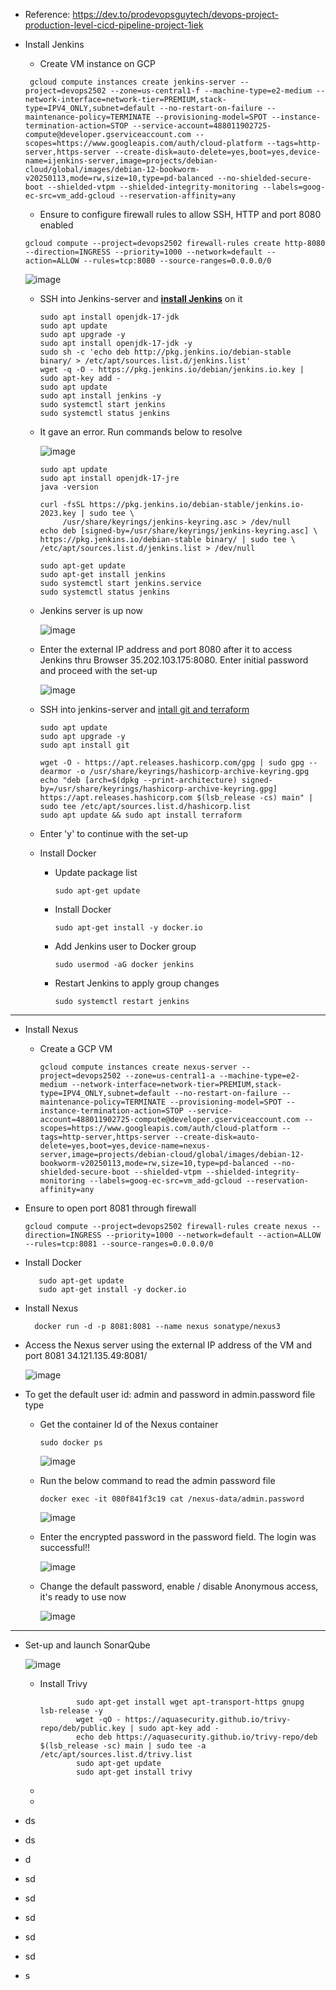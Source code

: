- Reference: https://dev.to/prodevopsguytech/devops-project-production-level-cicd-pipeline-project-1iek

- Install Jenkins
  - Create VM instance on GCP

   ```
    gcloud compute instances create jenkins-server --project=devops2502 --zone=us-central1-f --machine-type=e2-medium --network-interface=network-tier=PREMIUM,stack-type=IPV4_ONLY,subnet=default --no-restart-on-failure --maintenance-policy=TERMINATE --provisioning-model=SPOT --instance-termination-action=STOP --service-account=488011902725-compute@developer.gserviceaccount.com --scopes=https://www.googleapis.com/auth/cloud-platform --tags=http-server,https-server --create-disk=auto-delete=yes,boot=yes,device-name=ijenkins-server,image=projects/debian-cloud/global/images/debian-12-bookworm-v20250113,mode=rw,size=10,type=pd-balanced --no-shielded-secure-boot --shielded-vtpm --shielded-integrity-monitoring --labels=goog-ec-src=vm_add-gcloud --reservation-affinity=any
   ```

  
  - Ensure to configure firewall rules to allow SSH, HTTP and port 8080 enabled

   ```
   gcloud compute --project=devops2502 firewall-rules create http-8080 --direction=INGRESS --priority=1000 --network=default --action=ALLOW --rules=tcp:8080 --source-ranges=0.0.0.0/0
   ```
    

    ![image](https://github.com/user-attachments/assets/52fbb45e-bbe4-4c2c-abb7-a61e39da24b0)

  - SSH into Jenkins-server and **[install Jenkins](https://github.com/Ajit1279/GCP_Learning/tree/main/250102_DevOpsProject/2_Jenkins_VM_Python)** on it

    ```
    sudo apt install openjdk-17-jdk
    sudo apt update
    sudo apt upgrade -y
    sudo apt install openjdk-17-jdk -y
    sudo sh -c 'echo deb http://pkg.jenkins.io/debian-stable binary/ > /etc/apt/sources.list.d/jenkins.list'
    wget -q -O - https://pkg.jenkins.io/debian/jenkins.io.key | sudo apt-key add -
    sudo apt update
    sudo apt install jenkins -y
    sudo systemctl start jenkins
    sudo systemctl status jenkins
    ```

  - It gave an error. Run commands below to resolve

    ![image](https://github.com/user-attachments/assets/112a92b6-c471-4086-bd21-07c7902d8d03)


    ```
    sudo apt update
    sudo apt install openjdk-17-jre
    java -version
    ```

    ```
    curl -fsSL https://pkg.jenkins.io/debian-stable/jenkins.io-2023.key | sudo tee \
         /usr/share/keyrings/jenkins-keyring.asc > /dev/null
    echo deb [signed-by=/usr/share/keyrings/jenkins-keyring.asc] \
    https://pkg.jenkins.io/debian-stable binary/ | sudo tee \
    /etc/apt/sources.list.d/jenkins.list > /dev/null
    ```

    ```
    sudo apt-get update
    sudo apt-get install jenkins
    sudo systemctl start jenkins.service
    sudo systemctl status jenkins
    ```
    

  - Jenkins server is up now

    ![image](https://github.com/user-attachments/assets/77d8e1dc-3a11-4402-be8d-2e4fee94c5ae)

  - Enter the external IP address and port 8080 after it to access Jenkins thru Browser  35.202.103.175:8080. Enter initial password and proceed with the set-up

     ![image](https://github.com/user-attachments/assets/57194f64-136e-4473-b757-047fc4fc4dad)

  - SSH into jenkins-server and [intall git and terraform](https://github.com/Ajit1279/GCP_Learning/tree/main/250102_DevOpsProject/1_Jenkins_on_GCPVM)

    ```
    sudo apt update
    sudo apt upgrade -y
    sudo apt install git
    ```

    ```
    wget -O - https://apt.releases.hashicorp.com/gpg | sudo gpg --dearmor -o /usr/share/keyrings/hashicorp-archive-keyring.gpg
    echo "deb [arch=$(dpkg --print-architecture) signed-by=/usr/share/keyrings/hashicorp-archive-keyring.gpg] https://apt.releases.hashicorp.com $(lsb_release -cs) main" | sudo tee /etc/apt/sources.list.d/hashicorp.list
    sudo apt update && sudo apt install terraform
    ```

  - Enter 'y' to continue with the set-up 

  - Install Docker
    - Update package list

      ```
      sudo apt-get update
      ```

    - Install Docker

       ```
       sudo apt-get install -y docker.io
       ``` 

    - Add Jenkins user to Docker group
      
       ```
       sudo usermod -aG docker jenkins
       ```
       
    - Restart Jenkins to apply group changes

       ```
       sudo systemctl restart jenkins 
       ```
       
   
--------------------------------------------------------        
- Install Nexus
  - Create a GCP VM

    ```
    gcloud compute instances create nexus-server --project=devops2502 --zone=us-central1-a --machine-type=e2-medium --network-interface=network-tier=PREMIUM,stack-type=IPV4_ONLY,subnet=default --no-restart-on-failure --maintenance-policy=TERMINATE --provisioning-model=SPOT --instance-termination-action=STOP --service-account=488011902725-compute@developer.gserviceaccount.com --scopes=https://www.googleapis.com/auth/cloud-platform --tags=http-server,https-server --create-disk=auto-delete=yes,boot=yes,device-name=nexus-server,image=projects/debian-cloud/global/images/debian-12-bookworm-v20250113,mode=rw,size=10,type=pd-balanced --no-shielded-secure-boot --shielded-vtpm --shielded-integrity-monitoring --labels=goog-ec-src=vm_add-gcloud --reservation-affinity=any
    ```

 - Ensure to open port 8081 through firewall

   ```
   gcloud compute --project=devops2502 firewall-rules create nexus --direction=INGRESS --priority=1000 --network=default --action=ALLOW --rules=tcp:8081 --source-ranges=0.0.0.0/0
   ```

 - Install Docker

          sudo apt-get update
          sudo apt-get install -y docker.io
         
 - Install Nexus

         docker run -d -p 8081:8081 --name nexus sonatype/nexus3
   
 - Access the Nexus server using the external IP address of the VM and port 8081 34.121.135.49:8081/

     ![image](https://github.com/user-attachments/assets/ca2ae6ad-9f3b-4c82-8df8-216fe3144ad4)

 - To get the default user id: admin and password in admin.password file type
   - Get the container Id of the Nexus container
      
      ```
      sudo docker ps
      ```

       ![image](https://github.com/user-attachments/assets/8797f50a-068c-488d-ac0e-10fae243c3ca)


   - Run the below command to read the admin password file

     ```
     docker exec -it 080f841f3c19 cat /nexus-data/admin.password
     ```

      ![image](https://github.com/user-attachments/assets/9c708847-4f12-47fa-b661-e4842043acb6)

   - Enter the encrypted password in the password field. The login was successful!!

       ![image](https://github.com/user-attachments/assets/1405c81f-21ca-4000-9d76-87b9f329de8b)

   - Change the default password, enable / disable Anonymous access, it's ready to use now

       ![image](https://github.com/user-attachments/assets/5008eb3c-f696-4b90-9cc3-a8be24dbd18d)
     
 

----------------------------------------------------------
- Set-up and launch SonarQube

     ![image](https://github.com/user-attachments/assets/ef442132-705a-4ef8-aad5-9c17b06186c5)

        
  - Install Trivy

                sudo apt-get install wget apt-transport-https gnupg lsb-release -y
                wget -qO - https://aquasecurity.github.io/trivy-repo/deb/public.key | sudo apt-key add -
                echo deb https://aquasecurity.github.io/trivy-repo/deb $(lsb_release -sc) main | sudo tee -a /etc/apt/sources.list.d/trivy.list
                sudo apt-get update
                sudo apt-get install trivy

  - 
  - 
- ds
- ds
- d
- sd
- sd
- sd
- sd
- sd
- s
